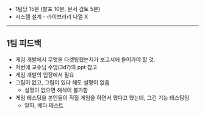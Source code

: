 - 1팀당 15분 (발표 10분, 문서 검토 5분)
- 시스템 설계 - 라이브러리 나열 X

---
## 1팀 피드백
- 게임 개발에서 무엇을 타겟팅했는지가 보고서에 들어가야 할 것.
- 저번에 교수님 수업(3d?)의 ppt 참고
- 게임 개발의 입장에서 필요
- 그림이 없고, 그림이 있다 해도 설명이 없음
	- 설명이 없으면 해석이 불가함
- 게임 테스팅을 본인들이 직접 게임을 하면서 했다고 했는데, 그건 기능 테스팅임
	- 알파, 베타 테스트